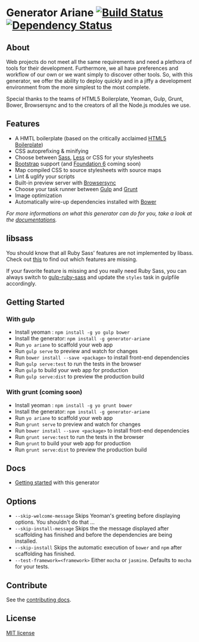 # Generator Ariane [![Build Status](https://secure.travis-ci.org/Hikingyo/generator-ariane.png?branch=master)](https://travis-ci.org/hikingyo/generator-ariane) [![Dependency Status](https://david-dm.org/hikingyo/generator-ariane.svg)](https://david-dm.org/hikingyo/generator-ariane)


## About

Web projects do not meet all the same requirements and need a plethora of tools for their
development.
Furthermore, we all have preferences and workflow of our own or we want simply to discover
other tools.
So, with this generator, we offer the ability to deploy quickly and in a jiffy a development
environment from the more simplest to the most complete.

Special thanks to the teams of HTML5 Boilerplate, Yeoman, Gulp, Grunt, Bower, Browsersync and to the creators of all the Node.js modules we use.


## Features

* A HMTL boilerplate (based on the critically acclaimed [HTML5 Boilerplate](https://github.com/h5bp/html5-boilerplate))
* CSS autoprefixing & minifying
* Choose between [Sass](http://sass-lang.com/), [Less](http://lesscss.org/) or CSS for your stylesheets
* [Bootstrap](http://getbootstrap.com/) support (and [Foundation 6](http://foundation.zurb.com/) coming soon)
* Map compiled CSS to source stylesheets with source maps
* Lint & uglify your scripts
* Built-in preview server with [Browsersync](http://www.browsersync.io/)
* Choose your task runner between [Gulp](http://gulpjs.com/) and [Grunt](http://gruntjs.com/)
* Image optimization
* Automatically wire-up dependencies installed with [Bower](http://bower.io)


*For more informations on what this generator can do for you, take a look at the [documentations](docs/README.md).*


## libsass

You should know that all Ruby Sass' features are not implemented by libass. Check out [this](http://sass-compatibility.github.io) to find out which features are missing.

If your favorite feature is missing and you really need Ruby Sass, you can always switch to [gulp-ruby-sass](https://github.com/sindresorhus/gulp-ruby-sass) and update the `styles` task in gulpfile accordingly.


## Getting Started

### With gulp

- Install yeoman : `npm install -g yo gulp bower`
- Install the generator: `npm install -g generator-ariane`
- Run `yo ariane` to scaffold your web app
- Run `gulp serve` to preview and watch for changes
- Run `bower install --save <package>` to install front-end dependencies
- Run `gulp serve:test` to run the tests in the browser
- Run `gulp` to build your web app for production
- Run `gulp serve:dist` to preview the production build

### With grunt (coming soon)

- Install yeoman : `npm install -g yo grunt bower`
- Install the generator: `npm install -g generator-ariane`
- Run `yo ariane` to scaffold your web app
- Run `grunt serve` to preview and watch for changes
- Run `bower install --save <package>` to install front-end dependencies
- Run `grunt serve:test` to run the tests in the browser
- Run `grunt` to build your web app for production
- Run `grunt serve:dist` to preview the production build

## Docs

* [Getting started](docs/README.md) with this generator

## Options

- `--skip-welcome-message`
  Skips Yeoman's greeting before displaying options. You shouldn't do that ...
- `--skip-install-message`
  Skips the the message displayed after scaffolding has finished and before the dependencies are being installed.
- `--skip-install`
  Skips the automatic execution of `bower` and `npm` after scaffolding has finished.
- `--test-framework=<framework>`
  Either `mocha` or `jasmine`. Defaults to `mocha` for your tests.


## Contribute

See the [contributing docs](contributing.md).


## License

[MIT license](https://opensource.org/licenses/MIT)
